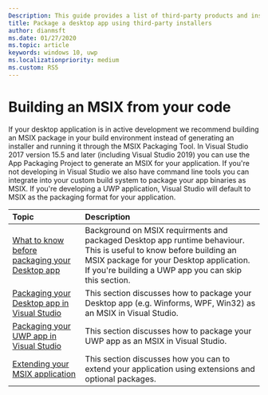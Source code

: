 ```yaml
---
Description: This guide provides a list of third-party products and installers to package desktop applications.
title: Package a desktop app using third-party installers
author: dianmsft
ms.date: 01/27/2020
ms.topic: article
keywords: windows 10, uwp
ms.localizationpriority: medium
ms.custom: RS5
---
```


# Building an MSIX from your code 
If your desktop application is in active development we recommend building an MSIX package in your build environment instead of generating an installer and running it through the MSIX Packaging Tool. In Visual Studio 2017 version 15.5 and later (including Visual Studio 2019) you can use the App Packaging Project to generate an MSIX for your application. If you're not developing in Visual Studio we also have command line tools you can integrate into your custom build system to package your app binaries as MSIX.
If you're developing a UWP application, Visual Studio will default to MSIX as the packaging format for your application.

|Topic| Description |
|:---|:---|
|[What to know before packaging your Desktop app](sign-app-package-using-signtool.md#prerequisites)| Background on MSIX requirments and packaged Desktop app runtime behaviour. This is useful to know before building an MSIX package for your Desktop application. If you're building a UWP app you can skip this section. | 
|[Packaging your Desktop app in Visual Studio](sign-app-package-using-signtool.md#using-signtool)| This section discusses how to package your Desktop app (e.g. Winforms, WPF, Win32) as an MSIX in Visual Studio.|
|[Packaging your UWP app in Visual Studio](https://docs.microsoft.com/windows/msix/package/signing-package-device-guard-signing)| This section discusses how to package your UWP app as an MSIX in Visual Studio.|
|[Extending your MSIX application](https://docs.microsoft.com/windows/msix/package/signing-package-device-guard-signing)| This section discusses how you can to extend your application using extensions and optional packages.|

